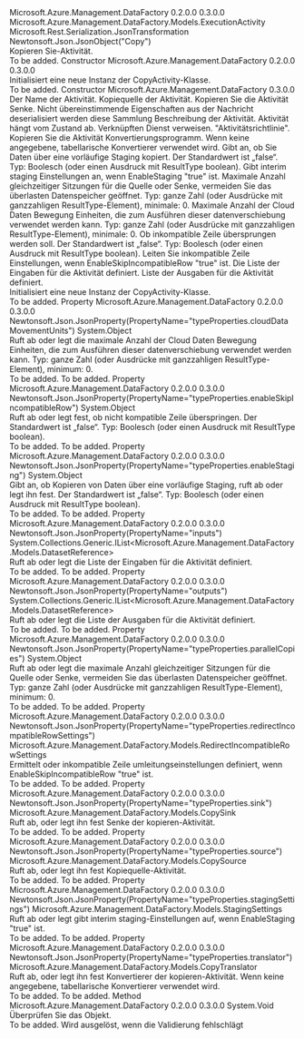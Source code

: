 <Type Name="CopyActivity" FullName="Microsoft.Azure.Management.DataFactory.Models.CopyActivity">
  <TypeSignature Language="C#" Value="public class CopyActivity : Microsoft.Azure.Management.DataFactory.Models.ExecutionActivity" />
  <TypeSignature Language="ILAsm" Value=".class public auto ansi beforefieldinit CopyActivity extends Microsoft.Azure.Management.DataFactory.Models.ExecutionActivity" />
  <TypeSignature Language="DocId" Value="T:Microsoft.Azure.Management.DataFactory.Models.CopyActivity" />
  <TypeSignature Language="VB.NET" Value="Public Class CopyActivity&#xA;Inherits ExecutionActivity" />
  <TypeSignature Language="F#" Value="type CopyActivity = class&#xA;    inherit ExecutionActivity" />
  <AssemblyInfo>
    <AssemblyName>Microsoft.Azure.Management.DataFactory</AssemblyName>
    <AssemblyVersion>0.2.0.0</AssemblyVersion>
    <AssemblyVersion>0.3.0.0</AssemblyVersion>
  </AssemblyInfo>
  <Base>
    <BaseTypeName>Microsoft.Azure.Management.DataFactory.Models.ExecutionActivity</BaseTypeName>
  </Base>
  <Interfaces />
  <Attributes>
    <Attribute>
      <AttributeName>Microsoft.Rest.Serialization.JsonTransformation</AttributeName>
    </Attribute>
    <Attribute>
      <AttributeName>Newtonsoft.Json.JsonObject("Copy")</AttributeName>
    </Attribute>
  </Attributes>
  <Docs>
    <summary>
            Kopieren Sie-Aktivität.
            </summary>
    <remarks>To be added.</remarks>
  </Docs>
  <Members>
    <Member MemberName=".ctor">
      <MemberSignature Language="C#" Value="public CopyActivity ();" />
      <MemberSignature Language="ILAsm" Value=".method public hidebysig specialname rtspecialname instance void .ctor() cil managed" />
      <MemberSignature Language="DocId" Value="M:Microsoft.Azure.Management.DataFactory.Models.CopyActivity.#ctor" />
      <MemberSignature Language="VB.NET" Value="Public Sub New ()" />
      <MemberType>Constructor</MemberType>
      <AssemblyInfo>
        <AssemblyName>Microsoft.Azure.Management.DataFactory</AssemblyName>
        <AssemblyVersion>0.2.0.0</AssemblyVersion>
        <AssemblyVersion>0.3.0.0</AssemblyVersion>
      </AssemblyInfo>
      <Parameters />
      <Docs>
        <summary>
            Initialisiert eine neue Instanz der CopyActivity-Klasse.
            </summary>
        <remarks>To be added.</remarks>
      </Docs>
    </Member>
    <Member MemberName=".ctor">
      <MemberSignature Language="C#" Value="public CopyActivity (string name, Microsoft.Azure.Management.DataFactory.Models.CopySource source, Microsoft.Azure.Management.DataFactory.Models.CopySink sink, System.Collections.Generic.IDictionary&lt;string,object&gt; additionalProperties = null, string description = null, System.Collections.Generic.IList&lt;Microsoft.Azure.Management.DataFactory.Models.ActivityDependency&gt; dependsOn = null, Microsoft.Azure.Management.DataFactory.Models.LinkedServiceReference linkedServiceName = null, Microsoft.Azure.Management.DataFactory.Models.ActivityPolicy policy = null, Microsoft.Azure.Management.DataFactory.Models.CopyTranslator translator = null, object enableStaging = null, Microsoft.Azure.Management.DataFactory.Models.StagingSettings stagingSettings = null, object parallelCopies = null, object cloudDataMovementUnits = null, object enableSkipIncompatibleRow = null, Microsoft.Azure.Management.DataFactory.Models.RedirectIncompatibleRowSettings redirectIncompatibleRowSettings = null, System.Collections.Generic.IList&lt;Microsoft.Azure.Management.DataFactory.Models.DatasetReference&gt; inputs = null, System.Collections.Generic.IList&lt;Microsoft.Azure.Management.DataFactory.Models.DatasetReference&gt; outputs = null);" />
      <MemberSignature Language="ILAsm" Value=".method public hidebysig specialname rtspecialname instance void .ctor(string name, class Microsoft.Azure.Management.DataFactory.Models.CopySource source, class Microsoft.Azure.Management.DataFactory.Models.CopySink sink, class System.Collections.Generic.IDictionary`2&lt;string, object&gt; additionalProperties, string description, class System.Collections.Generic.IList`1&lt;class Microsoft.Azure.Management.DataFactory.Models.ActivityDependency&gt; dependsOn, class Microsoft.Azure.Management.DataFactory.Models.LinkedServiceReference linkedServiceName, class Microsoft.Azure.Management.DataFactory.Models.ActivityPolicy policy, class Microsoft.Azure.Management.DataFactory.Models.CopyTranslator translator, object enableStaging, class Microsoft.Azure.Management.DataFactory.Models.StagingSettings stagingSettings, object parallelCopies, object cloudDataMovementUnits, object enableSkipIncompatibleRow, class Microsoft.Azure.Management.DataFactory.Models.RedirectIncompatibleRowSettings redirectIncompatibleRowSettings, class System.Collections.Generic.IList`1&lt;class Microsoft.Azure.Management.DataFactory.Models.DatasetReference&gt; inputs, class System.Collections.Generic.IList`1&lt;class Microsoft.Azure.Management.DataFactory.Models.DatasetReference&gt; outputs) cil managed" />
      <MemberSignature Language="DocId" Value="M:Microsoft.Azure.Management.DataFactory.Models.CopyActivity.#ctor(System.String,Microsoft.Azure.Management.DataFactory.Models.CopySource,Microsoft.Azure.Management.DataFactory.Models.CopySink,System.Collections.Generic.IDictionary{System.String,System.Object},System.String,System.Collections.Generic.IList{Microsoft.Azure.Management.DataFactory.Models.ActivityDependency},Microsoft.Azure.Management.DataFactory.Models.LinkedServiceReference,Microsoft.Azure.Management.DataFactory.Models.ActivityPolicy,Microsoft.Azure.Management.DataFactory.Models.CopyTranslator,System.Object,Microsoft.Azure.Management.DataFactory.Models.StagingSettings,System.Object,System.Object,System.Object,Microsoft.Azure.Management.DataFactory.Models.RedirectIncompatibleRowSettings,System.Collections.Generic.IList{Microsoft.Azure.Management.DataFactory.Models.DatasetReference},System.Collections.Generic.IList{Microsoft.Azure.Management.DataFactory.Models.DatasetReference})" />
      <MemberSignature Language="F#" Value="new Microsoft.Azure.Management.DataFactory.Models.CopyActivity : string * Microsoft.Azure.Management.DataFactory.Models.CopySource * Microsoft.Azure.Management.DataFactory.Models.CopySink * System.Collections.Generic.IDictionary&lt;string, obj&gt; * string * System.Collections.Generic.IList&lt;Microsoft.Azure.Management.DataFactory.Models.ActivityDependency&gt; * Microsoft.Azure.Management.DataFactory.Models.LinkedServiceReference * Microsoft.Azure.Management.DataFactory.Models.ActivityPolicy * Microsoft.Azure.Management.DataFactory.Models.CopyTranslator * obj * Microsoft.Azure.Management.DataFactory.Models.StagingSettings * obj * obj * obj * Microsoft.Azure.Management.DataFactory.Models.RedirectIncompatibleRowSettings * System.Collections.Generic.IList&lt;Microsoft.Azure.Management.DataFactory.Models.DatasetReference&gt; * System.Collections.Generic.IList&lt;Microsoft.Azure.Management.DataFactory.Models.DatasetReference&gt; -&gt; Microsoft.Azure.Management.DataFactory.Models.CopyActivity" Usage="new Microsoft.Azure.Management.DataFactory.Models.CopyActivity (name, source, sink, additionalProperties, description, dependsOn, linkedServiceName, policy, translator, enableStaging, stagingSettings, parallelCopies, cloudDataMovementUnits, enableSkipIncompatibleRow, redirectIncompatibleRowSettings, inputs, outputs)" />
      <MemberType>Constructor</MemberType>
      <AssemblyInfo>
        <AssemblyName>Microsoft.Azure.Management.DataFactory</AssemblyName>
        <AssemblyVersion>0.3.0.0</AssemblyVersion>
      </AssemblyInfo>
      <Parameters>
        <Parameter Name="name" Type="System.String" />
        <Parameter Name="source" Type="Microsoft.Azure.Management.DataFactory.Models.CopySource" />
        <Parameter Name="sink" Type="Microsoft.Azure.Management.DataFactory.Models.CopySink" />
        <Parameter Name="additionalProperties" Type="System.Collections.Generic.IDictionary&lt;System.String,System.Object&gt;" />
        <Parameter Name="description" Type="System.String" />
        <Parameter Name="dependsOn" Type="System.Collections.Generic.IList&lt;Microsoft.Azure.Management.DataFactory.Models.ActivityDependency&gt;" />
        <Parameter Name="linkedServiceName" Type="Microsoft.Azure.Management.DataFactory.Models.LinkedServiceReference" />
        <Parameter Name="policy" Type="Microsoft.Azure.Management.DataFactory.Models.ActivityPolicy" />
        <Parameter Name="translator" Type="Microsoft.Azure.Management.DataFactory.Models.CopyTranslator" />
        <Parameter Name="enableStaging" Type="System.Object" />
        <Parameter Name="stagingSettings" Type="Microsoft.Azure.Management.DataFactory.Models.StagingSettings" />
        <Parameter Name="parallelCopies" Type="System.Object" />
        <Parameter Name="cloudDataMovementUnits" Type="System.Object" />
        <Parameter Name="enableSkipIncompatibleRow" Type="System.Object" />
        <Parameter Name="redirectIncompatibleRowSettings" Type="Microsoft.Azure.Management.DataFactory.Models.RedirectIncompatibleRowSettings" />
        <Parameter Name="inputs" Type="System.Collections.Generic.IList&lt;Microsoft.Azure.Management.DataFactory.Models.DatasetReference&gt;" />
        <Parameter Name="outputs" Type="System.Collections.Generic.IList&lt;Microsoft.Azure.Management.DataFactory.Models.DatasetReference&gt;" />
      </Parameters>
      <Docs>
        <param name="name">Der Name der Aktivität.</param>
        <param name="source">Kopiequelle der Aktivität.</param>
        <param name="sink">Kopieren Sie die Aktivität Senke.</param>
        <param name="additionalProperties">Nicht übereinstimmende Eigenschaften aus der Nachricht deserialisiert werden diese Sammlung</param>
        <param name="description">Beschreibung der Aktivität.</param>
        <param name="dependsOn">Aktivität hängt vom Zustand ab.</param>
        <param name="linkedServiceName">Verknüpften Dienst verweisen.</param>
        <param name="policy">"Aktivitätsrichtlinie".</param>
        <param name="translator">Kopieren Sie die Aktivität Konvertierungsprogramm. Wenn keine angegebene, tabellarische Konvertierer verwendet wird.</param>
        <param name="enableStaging">Gibt an, ob Sie Daten über eine vorläufige Staging kopiert. Der Standardwert ist „false“. Typ: Boolesch (oder einen Ausdruck mit ResultType boolean).</param>
        <param name="stagingSettings">Gibt interim staging Einstellungen an, wenn EnableStaging "true" ist.</param>
        <param name="parallelCopies">Maximale Anzahl gleichzeitiger Sitzungen für die Quelle oder Senke, vermeiden Sie das überlasten Datenspeicher geöffnet.
            Typ: ganze Zahl (oder Ausdrücke mit ganzzahligen ResultType-Element), minimale:
            0.</param>
        <param name="cloudDataMovementUnits">Maximale Anzahl der Cloud Daten Bewegung Einheiten, die zum Ausführen dieser datenverschiebung verwendet werden kann.
            Typ: ganze Zahl (oder Ausdrücke mit ganzzahligen ResultType-Element), minimale:
            0.</param>
        <param name="enableSkipIncompatibleRow">Ob inkompatible Zeile übersprungen werden soll. Der Standardwert ist „false“. Typ: Boolesch (oder einen Ausdruck mit ResultType boolean).</param>
        <param name="redirectIncompatibleRowSettings">Leiten Sie inkompatible Zeile Einstellungen, wenn EnableSkipIncompatibleRow "true" ist.</param>
        <param name="inputs">Die Liste der Eingaben für die Aktivität definiert.</param>
        <param name="outputs">Liste der Ausgaben für die Aktivität definiert.</param>
        <summary>
            Initialisiert eine neue Instanz der CopyActivity-Klasse.
            </summary>
        <remarks>To be added.</remarks>
      </Docs>
    </Member>
    <Member MemberName="CloudDataMovementUnits">
      <MemberSignature Language="C#" Value="public object CloudDataMovementUnits { get; set; }" />
      <MemberSignature Language="ILAsm" Value=".property instance object CloudDataMovementUnits" />
      <MemberSignature Language="DocId" Value="P:Microsoft.Azure.Management.DataFactory.Models.CopyActivity.CloudDataMovementUnits" />
      <MemberSignature Language="VB.NET" Value="Public Property CloudDataMovementUnits As Object" />
      <MemberSignature Language="F#" Value="member this.CloudDataMovementUnits : obj with get, set" Usage="Microsoft.Azure.Management.DataFactory.Models.CopyActivity.CloudDataMovementUnits" />
      <MemberType>Property</MemberType>
      <AssemblyInfo>
        <AssemblyName>Microsoft.Azure.Management.DataFactory</AssemblyName>
        <AssemblyVersion>0.2.0.0</AssemblyVersion>
        <AssemblyVersion>0.3.0.0</AssemblyVersion>
      </AssemblyInfo>
      <Attributes>
        <Attribute>
          <AttributeName>Newtonsoft.Json.JsonProperty(PropertyName="typeProperties.cloudDataMovementUnits")</AttributeName>
        </Attribute>
      </Attributes>
      <ReturnValue>
        <ReturnType>System.Object</ReturnType>
      </ReturnValue>
      <Docs>
        <summary>
            Ruft ab oder legt die maximale Anzahl der Cloud Daten Bewegung Einheiten, die zum Ausführen dieser datenverschiebung verwendet werden kann. Typ: ganze Zahl (oder Ausdrücke mit ganzzahligen ResultType-Element), minimum: 0.
            </summary>
        <value>To be added.</value>
        <remarks>To be added.</remarks>
      </Docs>
    </Member>
    <Member MemberName="EnableSkipIncompatibleRow">
      <MemberSignature Language="C#" Value="public object EnableSkipIncompatibleRow { get; set; }" />
      <MemberSignature Language="ILAsm" Value=".property instance object EnableSkipIncompatibleRow" />
      <MemberSignature Language="DocId" Value="P:Microsoft.Azure.Management.DataFactory.Models.CopyActivity.EnableSkipIncompatibleRow" />
      <MemberSignature Language="VB.NET" Value="Public Property EnableSkipIncompatibleRow As Object" />
      <MemberSignature Language="F#" Value="member this.EnableSkipIncompatibleRow : obj with get, set" Usage="Microsoft.Azure.Management.DataFactory.Models.CopyActivity.EnableSkipIncompatibleRow" />
      <MemberType>Property</MemberType>
      <AssemblyInfo>
        <AssemblyName>Microsoft.Azure.Management.DataFactory</AssemblyName>
        <AssemblyVersion>0.2.0.0</AssemblyVersion>
        <AssemblyVersion>0.3.0.0</AssemblyVersion>
      </AssemblyInfo>
      <Attributes>
        <Attribute>
          <AttributeName>Newtonsoft.Json.JsonProperty(PropertyName="typeProperties.enableSkipIncompatibleRow")</AttributeName>
        </Attribute>
      </Attributes>
      <ReturnValue>
        <ReturnType>System.Object</ReturnType>
      </ReturnValue>
      <Docs>
        <summary>
            Ruft ab oder legt fest, ob nicht kompatible Zeile überspringen. Der Standardwert ist „false“. Typ: Boolesch (oder einen Ausdruck mit ResultType boolean).
            </summary>
        <value>To be added.</value>
        <remarks>To be added.</remarks>
      </Docs>
    </Member>
    <Member MemberName="EnableStaging">
      <MemberSignature Language="C#" Value="public object EnableStaging { get; set; }" />
      <MemberSignature Language="ILAsm" Value=".property instance object EnableStaging" />
      <MemberSignature Language="DocId" Value="P:Microsoft.Azure.Management.DataFactory.Models.CopyActivity.EnableStaging" />
      <MemberSignature Language="VB.NET" Value="Public Property EnableStaging As Object" />
      <MemberSignature Language="F#" Value="member this.EnableStaging : obj with get, set" Usage="Microsoft.Azure.Management.DataFactory.Models.CopyActivity.EnableStaging" />
      <MemberType>Property</MemberType>
      <AssemblyInfo>
        <AssemblyName>Microsoft.Azure.Management.DataFactory</AssemblyName>
        <AssemblyVersion>0.2.0.0</AssemblyVersion>
        <AssemblyVersion>0.3.0.0</AssemblyVersion>
      </AssemblyInfo>
      <Attributes>
        <Attribute>
          <AttributeName>Newtonsoft.Json.JsonProperty(PropertyName="typeProperties.enableStaging")</AttributeName>
        </Attribute>
      </Attributes>
      <ReturnValue>
        <ReturnType>System.Object</ReturnType>
      </ReturnValue>
      <Docs>
        <summary>
            Gibt an, ob Kopieren von Daten über eine vorläufige Staging, ruft ab oder legt ihn fest.
            Der Standardwert ist „false“. Typ: Boolesch (oder einen Ausdruck mit ResultType boolean).
            </summary>
        <value>To be added.</value>
        <remarks>To be added.</remarks>
      </Docs>
    </Member>
    <Member MemberName="Inputs">
      <MemberSignature Language="C#" Value="public System.Collections.Generic.IList&lt;Microsoft.Azure.Management.DataFactory.Models.DatasetReference&gt; Inputs { get; set; }" />
      <MemberSignature Language="ILAsm" Value=".property instance class System.Collections.Generic.IList`1&lt;class Microsoft.Azure.Management.DataFactory.Models.DatasetReference&gt; Inputs" />
      <MemberSignature Language="DocId" Value="P:Microsoft.Azure.Management.DataFactory.Models.CopyActivity.Inputs" />
      <MemberSignature Language="VB.NET" Value="Public Property Inputs As IList(Of DatasetReference)" />
      <MemberSignature Language="F#" Value="member this.Inputs : System.Collections.Generic.IList&lt;Microsoft.Azure.Management.DataFactory.Models.DatasetReference&gt; with get, set" Usage="Microsoft.Azure.Management.DataFactory.Models.CopyActivity.Inputs" />
      <MemberType>Property</MemberType>
      <AssemblyInfo>
        <AssemblyName>Microsoft.Azure.Management.DataFactory</AssemblyName>
        <AssemblyVersion>0.2.0.0</AssemblyVersion>
        <AssemblyVersion>0.3.0.0</AssemblyVersion>
      </AssemblyInfo>
      <Attributes>
        <Attribute>
          <AttributeName>Newtonsoft.Json.JsonProperty(PropertyName="inputs")</AttributeName>
        </Attribute>
      </Attributes>
      <ReturnValue>
        <ReturnType>System.Collections.Generic.IList&lt;Microsoft.Azure.Management.DataFactory.Models.DatasetReference&gt;</ReturnType>
      </ReturnValue>
      <Docs>
        <summary>
            Ruft ab oder legt die Liste der Eingaben für die Aktivität definiert.
            </summary>
        <value>To be added.</value>
        <remarks>To be added.</remarks>
      </Docs>
    </Member>
    <Member MemberName="Outputs">
      <MemberSignature Language="C#" Value="public System.Collections.Generic.IList&lt;Microsoft.Azure.Management.DataFactory.Models.DatasetReference&gt; Outputs { get; set; }" />
      <MemberSignature Language="ILAsm" Value=".property instance class System.Collections.Generic.IList`1&lt;class Microsoft.Azure.Management.DataFactory.Models.DatasetReference&gt; Outputs" />
      <MemberSignature Language="DocId" Value="P:Microsoft.Azure.Management.DataFactory.Models.CopyActivity.Outputs" />
      <MemberSignature Language="VB.NET" Value="Public Property Outputs As IList(Of DatasetReference)" />
      <MemberSignature Language="F#" Value="member this.Outputs : System.Collections.Generic.IList&lt;Microsoft.Azure.Management.DataFactory.Models.DatasetReference&gt; with get, set" Usage="Microsoft.Azure.Management.DataFactory.Models.CopyActivity.Outputs" />
      <MemberType>Property</MemberType>
      <AssemblyInfo>
        <AssemblyName>Microsoft.Azure.Management.DataFactory</AssemblyName>
        <AssemblyVersion>0.2.0.0</AssemblyVersion>
        <AssemblyVersion>0.3.0.0</AssemblyVersion>
      </AssemblyInfo>
      <Attributes>
        <Attribute>
          <AttributeName>Newtonsoft.Json.JsonProperty(PropertyName="outputs")</AttributeName>
        </Attribute>
      </Attributes>
      <ReturnValue>
        <ReturnType>System.Collections.Generic.IList&lt;Microsoft.Azure.Management.DataFactory.Models.DatasetReference&gt;</ReturnType>
      </ReturnValue>
      <Docs>
        <summary>
            Ruft ab oder legt die Liste der Ausgaben für die Aktivität definiert.
            </summary>
        <value>To be added.</value>
        <remarks>To be added.</remarks>
      </Docs>
    </Member>
    <Member MemberName="ParallelCopies">
      <MemberSignature Language="C#" Value="public object ParallelCopies { get; set; }" />
      <MemberSignature Language="ILAsm" Value=".property instance object ParallelCopies" />
      <MemberSignature Language="DocId" Value="P:Microsoft.Azure.Management.DataFactory.Models.CopyActivity.ParallelCopies" />
      <MemberSignature Language="VB.NET" Value="Public Property ParallelCopies As Object" />
      <MemberSignature Language="F#" Value="member this.ParallelCopies : obj with get, set" Usage="Microsoft.Azure.Management.DataFactory.Models.CopyActivity.ParallelCopies" />
      <MemberType>Property</MemberType>
      <AssemblyInfo>
        <AssemblyName>Microsoft.Azure.Management.DataFactory</AssemblyName>
        <AssemblyVersion>0.2.0.0</AssemblyVersion>
        <AssemblyVersion>0.3.0.0</AssemblyVersion>
      </AssemblyInfo>
      <Attributes>
        <Attribute>
          <AttributeName>Newtonsoft.Json.JsonProperty(PropertyName="typeProperties.parallelCopies")</AttributeName>
        </Attribute>
      </Attributes>
      <ReturnValue>
        <ReturnType>System.Object</ReturnType>
      </ReturnValue>
      <Docs>
        <summary>
            Ruft ab oder legt die maximale Anzahl gleichzeitiger Sitzungen für die Quelle oder Senke, vermeiden Sie das überlasten Datenspeicher geöffnet. Typ: ganze Zahl (oder Ausdrücke mit ganzzahligen ResultType-Element), minimum: 0.
            </summary>
        <value>To be added.</value>
        <remarks>To be added.</remarks>
      </Docs>
    </Member>
    <Member MemberName="RedirectIncompatibleRowSettings">
      <MemberSignature Language="C#" Value="public Microsoft.Azure.Management.DataFactory.Models.RedirectIncompatibleRowSettings RedirectIncompatibleRowSettings { get; set; }" />
      <MemberSignature Language="ILAsm" Value=".property instance class Microsoft.Azure.Management.DataFactory.Models.RedirectIncompatibleRowSettings RedirectIncompatibleRowSettings" />
      <MemberSignature Language="DocId" Value="P:Microsoft.Azure.Management.DataFactory.Models.CopyActivity.RedirectIncompatibleRowSettings" />
      <MemberSignature Language="VB.NET" Value="Public Property RedirectIncompatibleRowSettings As RedirectIncompatibleRowSettings" />
      <MemberSignature Language="F#" Value="member this.RedirectIncompatibleRowSettings : Microsoft.Azure.Management.DataFactory.Models.RedirectIncompatibleRowSettings with get, set" Usage="Microsoft.Azure.Management.DataFactory.Models.CopyActivity.RedirectIncompatibleRowSettings" />
      <MemberType>Property</MemberType>
      <AssemblyInfo>
        <AssemblyName>Microsoft.Azure.Management.DataFactory</AssemblyName>
        <AssemblyVersion>0.2.0.0</AssemblyVersion>
        <AssemblyVersion>0.3.0.0</AssemblyVersion>
      </AssemblyInfo>
      <Attributes>
        <Attribute>
          <AttributeName>Newtonsoft.Json.JsonProperty(PropertyName="typeProperties.redirectIncompatibleRowSettings")</AttributeName>
        </Attribute>
      </Attributes>
      <ReturnValue>
        <ReturnType>Microsoft.Azure.Management.DataFactory.Models.RedirectIncompatibleRowSettings</ReturnType>
      </ReturnValue>
      <Docs>
        <summary>
            Ermittelt oder inkompatible Zeile umleitungseinstellungen definiert, wenn EnableSkipIncompatibleRow "true" ist.
            </summary>
        <value>To be added.</value>
        <remarks>To be added.</remarks>
      </Docs>
    </Member>
    <Member MemberName="Sink">
      <MemberSignature Language="C#" Value="public Microsoft.Azure.Management.DataFactory.Models.CopySink Sink { get; set; }" />
      <MemberSignature Language="ILAsm" Value=".property instance class Microsoft.Azure.Management.DataFactory.Models.CopySink Sink" />
      <MemberSignature Language="DocId" Value="P:Microsoft.Azure.Management.DataFactory.Models.CopyActivity.Sink" />
      <MemberSignature Language="VB.NET" Value="Public Property Sink As CopySink" />
      <MemberSignature Language="F#" Value="member this.Sink : Microsoft.Azure.Management.DataFactory.Models.CopySink with get, set" Usage="Microsoft.Azure.Management.DataFactory.Models.CopyActivity.Sink" />
      <MemberType>Property</MemberType>
      <AssemblyInfo>
        <AssemblyName>Microsoft.Azure.Management.DataFactory</AssemblyName>
        <AssemblyVersion>0.2.0.0</AssemblyVersion>
        <AssemblyVersion>0.3.0.0</AssemblyVersion>
      </AssemblyInfo>
      <Attributes>
        <Attribute>
          <AttributeName>Newtonsoft.Json.JsonProperty(PropertyName="typeProperties.sink")</AttributeName>
        </Attribute>
      </Attributes>
      <ReturnValue>
        <ReturnType>Microsoft.Azure.Management.DataFactory.Models.CopySink</ReturnType>
      </ReturnValue>
      <Docs>
        <summary>
            Ruft ab, oder legt ihn fest Senke der kopieren-Aktivität.
            </summary>
        <value>To be added.</value>
        <remarks>To be added.</remarks>
      </Docs>
    </Member>
    <Member MemberName="Source">
      <MemberSignature Language="C#" Value="public Microsoft.Azure.Management.DataFactory.Models.CopySource Source { get; set; }" />
      <MemberSignature Language="ILAsm" Value=".property instance class Microsoft.Azure.Management.DataFactory.Models.CopySource Source" />
      <MemberSignature Language="DocId" Value="P:Microsoft.Azure.Management.DataFactory.Models.CopyActivity.Source" />
      <MemberSignature Language="VB.NET" Value="Public Property Source As CopySource" />
      <MemberSignature Language="F#" Value="member this.Source : Microsoft.Azure.Management.DataFactory.Models.CopySource with get, set" Usage="Microsoft.Azure.Management.DataFactory.Models.CopyActivity.Source" />
      <MemberType>Property</MemberType>
      <AssemblyInfo>
        <AssemblyName>Microsoft.Azure.Management.DataFactory</AssemblyName>
        <AssemblyVersion>0.2.0.0</AssemblyVersion>
        <AssemblyVersion>0.3.0.0</AssemblyVersion>
      </AssemblyInfo>
      <Attributes>
        <Attribute>
          <AttributeName>Newtonsoft.Json.JsonProperty(PropertyName="typeProperties.source")</AttributeName>
        </Attribute>
      </Attributes>
      <ReturnValue>
        <ReturnType>Microsoft.Azure.Management.DataFactory.Models.CopySource</ReturnType>
      </ReturnValue>
      <Docs>
        <summary>
            Ruft ab, oder legt ihn fest Kopiequelle-Aktivität.
            </summary>
        <value>To be added.</value>
        <remarks>To be added.</remarks>
      </Docs>
    </Member>
    <Member MemberName="StagingSettings">
      <MemberSignature Language="C#" Value="public Microsoft.Azure.Management.DataFactory.Models.StagingSettings StagingSettings { get; set; }" />
      <MemberSignature Language="ILAsm" Value=".property instance class Microsoft.Azure.Management.DataFactory.Models.StagingSettings StagingSettings" />
      <MemberSignature Language="DocId" Value="P:Microsoft.Azure.Management.DataFactory.Models.CopyActivity.StagingSettings" />
      <MemberSignature Language="VB.NET" Value="Public Property StagingSettings As StagingSettings" />
      <MemberSignature Language="F#" Value="member this.StagingSettings : Microsoft.Azure.Management.DataFactory.Models.StagingSettings with get, set" Usage="Microsoft.Azure.Management.DataFactory.Models.CopyActivity.StagingSettings" />
      <MemberType>Property</MemberType>
      <AssemblyInfo>
        <AssemblyName>Microsoft.Azure.Management.DataFactory</AssemblyName>
        <AssemblyVersion>0.2.0.0</AssemblyVersion>
        <AssemblyVersion>0.3.0.0</AssemblyVersion>
      </AssemblyInfo>
      <Attributes>
        <Attribute>
          <AttributeName>Newtonsoft.Json.JsonProperty(PropertyName="typeProperties.stagingSettings")</AttributeName>
        </Attribute>
      </Attributes>
      <ReturnValue>
        <ReturnType>Microsoft.Azure.Management.DataFactory.Models.StagingSettings</ReturnType>
      </ReturnValue>
      <Docs>
        <summary>
            Ruft ab oder legt gibt interim staging-Einstellungen auf, wenn EnableStaging "true" ist.
            </summary>
        <value>To be added.</value>
        <remarks>To be added.</remarks>
      </Docs>
    </Member>
    <Member MemberName="Translator">
      <MemberSignature Language="C#" Value="public Microsoft.Azure.Management.DataFactory.Models.CopyTranslator Translator { get; set; }" />
      <MemberSignature Language="ILAsm" Value=".property instance class Microsoft.Azure.Management.DataFactory.Models.CopyTranslator Translator" />
      <MemberSignature Language="DocId" Value="P:Microsoft.Azure.Management.DataFactory.Models.CopyActivity.Translator" />
      <MemberSignature Language="VB.NET" Value="Public Property Translator As CopyTranslator" />
      <MemberSignature Language="F#" Value="member this.Translator : Microsoft.Azure.Management.DataFactory.Models.CopyTranslator with get, set" Usage="Microsoft.Azure.Management.DataFactory.Models.CopyActivity.Translator" />
      <MemberType>Property</MemberType>
      <AssemblyInfo>
        <AssemblyName>Microsoft.Azure.Management.DataFactory</AssemblyName>
        <AssemblyVersion>0.2.0.0</AssemblyVersion>
        <AssemblyVersion>0.3.0.0</AssemblyVersion>
      </AssemblyInfo>
      <Attributes>
        <Attribute>
          <AttributeName>Newtonsoft.Json.JsonProperty(PropertyName="typeProperties.translator")</AttributeName>
        </Attribute>
      </Attributes>
      <ReturnValue>
        <ReturnType>Microsoft.Azure.Management.DataFactory.Models.CopyTranslator</ReturnType>
      </ReturnValue>
      <Docs>
        <summary>
            Ruft ab, oder legt ihn fest Konvertierer der kopieren-Aktivität. Wenn keine angegebene, tabellarische Konvertierer verwendet wird.
            </summary>
        <value>To be added.</value>
        <remarks>To be added.</remarks>
      </Docs>
    </Member>
    <Member MemberName="Validate">
      <MemberSignature Language="C#" Value="public override void Validate ();" />
      <MemberSignature Language="ILAsm" Value=".method public hidebysig virtual instance void Validate() cil managed" />
      <MemberSignature Language="DocId" Value="M:Microsoft.Azure.Management.DataFactory.Models.CopyActivity.Validate" />
      <MemberSignature Language="VB.NET" Value="Public Overrides Sub Validate ()" />
      <MemberSignature Language="F#" Value="override this.Validate : unit -&gt; unit" Usage="copyActivity.Validate " />
      <MemberType>Method</MemberType>
      <AssemblyInfo>
        <AssemblyName>Microsoft.Azure.Management.DataFactory</AssemblyName>
        <AssemblyVersion>0.2.0.0</AssemblyVersion>
        <AssemblyVersion>0.3.0.0</AssemblyVersion>
      </AssemblyInfo>
      <ReturnValue>
        <ReturnType>System.Void</ReturnType>
      </ReturnValue>
      <Parameters />
      <Docs>
        <summary>
            Überprüfen Sie das Objekt.
            </summary>
        <remarks>To be added.</remarks>
        <exception cref="T:Microsoft.Rest.ValidationException">
            Wird ausgelöst, wenn die Validierung fehlschlägt
            </exception>
      </Docs>
    </Member>
  </Members>
</Type>
